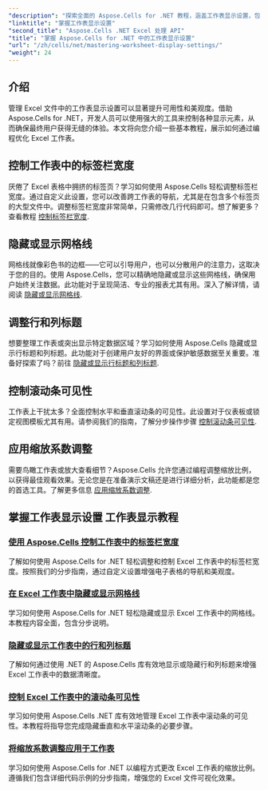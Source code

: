 ```yaml
---
"description": "探索全面的 Aspose.Cells for .NET 教程，涵盖工作表显示设置，包括网格线、标题、滚动条、标签栏宽度和缩放调整。"
"linktitle": "掌握工作表显示设置"
"second_title": "Aspose.Cells .NET Excel 处理 API"
"title": "掌握 Aspose.Cells for .NET 中的工作表显示设置"
"url": "/zh/cells/net/mastering-worksheet-display-settings/"
"weight": 24
---
```


## 介绍

管理 Excel 文件中的工作表显示设置可以显著提升可用性和美观度。借助 Aspose.Cells for .NET，开发人员可以使用强大的工具来控制各种显示元素，从而确保最终用户获得无缝的体验。本文将向您介绍一些基本教程，展示如何通过编程优化 Excel 工作表。  

## 控制工作表中的标签栏宽度  
厌倦了 Excel 表格中拥挤的标签页？学习如何使用 Aspose.Cells 轻松调整标签栏宽度。通过自定义此设置，您可以改善跨工作表的导航，尤其是在包含多个标签页的大型文件中。调整标签栏宽度非常简单，只需修改几行代码即可。想了解更多？查看教程 [控制标签栏宽度](./controlling-tab-bar-width/).  

## 隐藏或显示网格线  
网格线就像彩色书的边框——它可以引导用户，也可以分散用户的注意力，这取决于您的目的。使用 Aspose.Cells，您可以精确地隐藏或显示这些网格线，确保用户始终关注数据。此功能对于呈现简洁、专业的报表尤其有用。深入了解详情，请阅读 [隐藏或显示网格线](./hide-display-gridlines/).  

## 调整行和列标题  
想要整理工作表或突出显示特定数据区域？学习如何使用 Aspose.Cells 隐藏或显示行标题和列标题。此功能对于创建用户友好的界面或保护敏感数据至关重要。准备好探索了吗？前往 [隐藏或显示行标题和列标题](./hide-display-row-column-headers/).  

## 控制滚动条可见性  
工作表上干扰太多？全面控制水平和垂直滚动条的可见性。此设置对于仪表板或锁定视图模板尤其有用。请参阅我们的指南，了解分步操作步骤 [控制滚动条可见性](./controlling-scroll-bar-visibility/).  

## 应用缩放系数调整  
需要鸟瞰工作表或放大查看细节？Aspose.Cells 允许您通过编程调整缩放比例，以获得最佳观看效果。无论您是在准备演示文稿还是进行详细分析，此功能都是您的首选工具。了解更多信息 [应用缩放系数调整](./apply-zoom-factor-adjustments/).  

## 掌握工作表显示设置 工作表显示教程
### [使用 Aspose.Cells 控制工作表中的标签栏宽度](./controlling-tab-bar-width/)
了解如何使用 Aspose.Cells for .NET 轻松调整和控制 Excel 工作表中的标签栏宽度。按照我们的分步指南，通过自定义设置增强电子表格的导航和美观度。
### [在 Excel 工作表中隐藏或显示网格线](./hide-display-gridlines/)
学习如何使用 Aspose.Cells for .NET 轻松隐藏或显示 Excel 工作表中的网格线。本教程内容全面，包含分步说明。
### [隐藏或显示工作表中的行和列标题](./hide-display-row-column-headers/)
了解如何通过使用 .NET 的 Aspose.Cells 库有效地显示或隐藏行和列标题来增强 Excel 工作表中的数据清晰度。
### [控制 Excel 工作表中的滚动条可见性](./controlling-scroll-bar-visibility/)
学习如何使用 Aspose.Cells .NET 库有效地管理 Excel 工作表中滚动条的可见性。本教程将指导您完成隐藏垂直和水平滚动条的必要步骤。
### [将缩放系数调整应用于工作表](./apply-zoom-factor-adjustments/)
学习如何使用 Aspose.Cells for .NET 以编程方式更改 Excel 工作表的缩放比例。遵循我们包含详细代码示例的分步指南，增强您的 Excel 文件可视化效果。